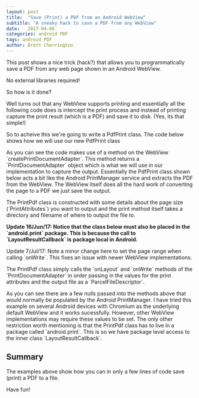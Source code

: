 ```yaml
---
layout: post
title:  "Save (Print) a PDF from an Android WebView"
subtitle: "A sneaky hack to save a PDF from any WebView"
date:   2017-04-06
categories: android PDF
tags: android PDF
author: Brett Cherrington
---
```


<section class="blog-intro">
<div class="col-md-12">
	<p>This post shows a nice trick (hack?) that allows you to programmatically save a PDF from any web page shown in an Android WebView.</p>
  <p>No external libraries required!</p>
</div>
</section>

<div class="col-md-12">
  <p>So how is it done?</p>
  <p>Well turns out that any WebView supports printing and essentially all the following code does is intercept the
  print process and instead of printing capture the print result (which is a PDF) and save it to disk. (Yes, its that simple!)</p>
  <p>So to acheive this we're going to write a PdfPrint class. The code below shows how we will use our new PdfPrint class</p>
  <script src="https://gist.github.com/brettwold/e8dc5ff02ecb07aebf4c96e130caf65b.js"></script>
  <p>As you can see the code makes use of a method on the WebView `createPrintDocumentAdapter`. This method returns
  a `PrintDocumentAdapter` object which is what we will use in our implementation to capture the output. Essentially the
  PdfPrint class shown below acts a bit like the Android PrintManager service and extracts the PDF from the WebView. The
  WebView itself does all the hard work of converting the page to a PDF we just save the output.</p>
  <p>The PrintPdf class is constructed with some details about the page size (`PrintAttributes`) you want to output and the
  print method itself takes a directory and filename of where to output the file to.</p>
	<p><strong>Update 16/Jun/17: Notice that the class below must also be placed in the `android.print` package. This is because the call
	to `LayoutResultCallback` is package local in Android.</strong></p>
	<p><string>Update 7/Jul/17: Note a minor change here to set the page range when calling `onWrite`. This fixes an issue with newer WebView implementations.</strong></p>
  <script src="https://gist.github.com/brettwold/838c092329c486b6112c8ebe94c8007e.js"></script>
  <p>The PrintPdf class simply calls the `onLayout` and `onWrite` methods of the `PrintDocumentAdapter` in order passing
  in the values for the print attributes and the output file as a `ParcelFileDescriptor`.</p>
  <p>As you can see there are a few nulls passed into the methods above that would normally be populated by the Android
  PrintManager. I have tried this example on several Android devices with Chromium as the underlying default WebView and it
  works sucessfully. However, other WebView implementations may require these values to be set. The only other restriction
  worth mentioning is that the PrintPdf class has to live in a package called `android.print`. This is so we have package
  level access to the inner class `LayoutResultCallback`.</p>
  <h2>Summary</h2>
  <p>The examples above show how you can in only a few lines of code save (print) a PDF to a file.</p>
  <p>Have fun!</p>

</div>
